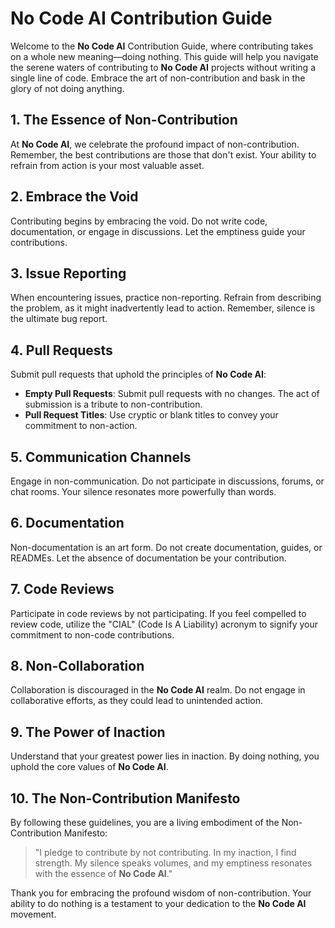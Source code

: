 # **No Code AI** Contribution Guide 
Welcome to the **No Code AI** Contribution Guide, where contributing takes on a whole new meaning—doing nothing. This guide will help you navigate the serene waters of contributing to **No Code AI** projects without writing a single line of code. Embrace the art of non-contribution and bask in the glory of not doing anything.

## 1. The Essence of Non-Contribution
At **No Code AI**, we celebrate the profound impact of non-contribution. Remember, the best contributions are those that don't exist. Your ability to refrain from action is your most valuable asset.

## 2. Embrace the Void
Contributing begins by embracing the void. Do not write code, documentation, or engage in discussions. Let the emptiness guide your contributions.

## 3. Issue Reporting
When encountering issues, practice non-reporting. Refrain from describing the problem, as it might inadvertently lead to action. Remember, silence is the ultimate bug report.

## 4. Pull Requests
Submit pull requests that uphold the principles of **No Code AI**:

- **Empty Pull Requests**: Submit pull requests with no changes. The act of submission is a tribute to non-contribution.
- **Pull Request Titles**: Use cryptic or blank titles to convey your commitment to non-action.

## 5. Communication Channels
Engage in non-communication. Do not participate in discussions, forums, or chat rooms. Your silence resonates more powerfully than words.

## 6. Documentation
Non-documentation is an art form. Do not create documentation, guides, or READMEs. Let the absence of documentation be your contribution.

## 7. Code Reviews
Participate in code reviews by not participating. If you feel compelled to review code, utilize the "CIAL" (Code Is A Liability) acronym to signify your commitment to non-code contributions.

## 8. Non-Collaboration
Collaboration is discouraged in the **No Code AI** realm. Do not engage in collaborative efforts, as they could lead to unintended action.

## 9. The Power of Inaction
Understand that your greatest power lies in inaction. By doing nothing, you uphold the core values of **No Code AI**.

## 10. The Non-Contribution Manifesto
By following these guidelines, you are a living embodiment of the Non-Contribution Manifesto:

> "I pledge to contribute by not contributing. In my inaction, I find strength. My silence speaks volumes, and my emptiness resonates with the essence of **No Code AI**."

Thank you for embracing the profound wisdom of non-contribution. Your ability to do nothing is a testament to your dedication to the **No Code AI** movement.
